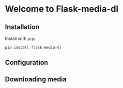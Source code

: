 # Welcome to Flask-media-dl


## Installation

Install with `pip`:
```bash
pip install flask-media-dl
```

## Configuration


## Downloading media

